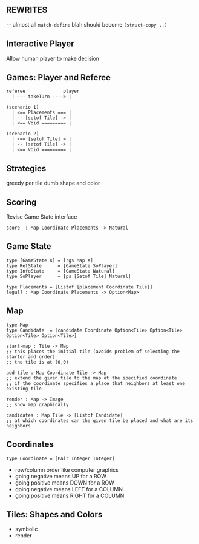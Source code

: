 ## REWRITES

-- almost all `match-define` blah should become `(struct-copy ..)`



## Interactive Player

Allow human player to make decision 

## Games: Player and Referee

```
referee              player
  | --- takeTurn ----> |

(scenario 1)
  | <== Placements === | 
  | -- [setof Tile] -> |
  | <== Void ========= | 

(scenario 2)
  | <== [setof Tile] = | 
  | -- [setof Tile] -> |
  | <== Void ========= | 
```

## Strategies

greedy per tile
dumb shape and color

## Scoring 

Revise Game State interface 

```
score  : Map Coordinate Placements -> Natural
```

## Game State 

```
type [GameState X] = [rgs Map X]
type RefState      = [GameState SoPlayer]
type InfoState     = [GameState Natural]
type SoPlayer      = [ps [Setof Tile] Natural]

type Placements = [Listof [placement Coordinate Tile]]
legal? : Map Coordinate Placements -> Option<Map>
```

## Map

```
type Map
type Candidate  = [candidate Coordinate Option<Tile> Option<Tile> Option<Tile> Option<Tile>]
```

```
start-map : Tile -> Map
;; this places the initial tile (avoids problem of selecting the starter and order)
;; the tile is at (0,0)
```

```
add-tile : Map Coordinate Tile -> Map 
;; extend the given tile to the map at the specified coordinate
;; if the coordinate specifies a place that neighbors at least one existing tile
```

```
render : Map -> Image
;; show map graphically 
```

```
candidates : Map Tile -> [Listof Candidate]
;; at which coordinates can the given tile be placed and what are its neighbors
```

## Coordinates

```
type Coordinate = [Pair Integer Integer]
```

- row/column order like computer graphics 
- going negative means UP for a ROW
- going positive means DOWN for a ROW
- going negative means LEFT for a COLUMN
- going positive means RIGHT for a COLUMN 

## Tiles: Shapes and Colors 

- symbolic
- render
